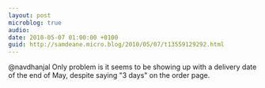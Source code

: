 ```yaml
---
layout: post
microblog: true
audio: 
date: 2010-05-07 01:00:00 +0100
guid: http://samdeane.micro.blog/2010/05/07/t13559129292.html
---
```

@navdhanjal Only problem is it seems to be showing up with a delivery date of the end of May, despite saying "3 days" on the order page.
